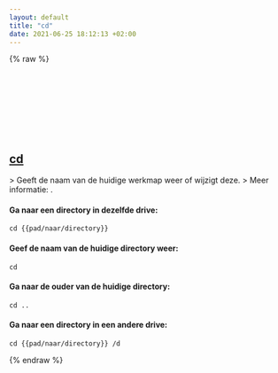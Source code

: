 ```yaml
---
layout: default
title: "cd"
date: 2021-06-25 18:12:13 +02:00
---
```

{% raw %}
<h2 id="cd">
  <a href="/nl/windows/cd.html">cd</a> <a href="#cd"><svg class="icon">
    <use href="/assets/images/unicode_sprite.svg#link" />
  </svg></a>
</h2>
> Geeft de naam van de huidige werkmap weer of wijzigt deze.
> Meer informatie: <https://docs.microsoft.com/windows-server/administration/windows-commands/cd>.

#### Ga naar een directory in dezelfde drive:
```shell
cd {{pad/naar/directory}}
```
#### Geef de naam van de huidige directory weer:
```shell
cd
```
#### Ga naar de ouder van de huidige directory:
```shell
cd ..
```
#### Ga naar een directory in een andere drive:
```shell
cd {{pad/naar/directory}} /d
```
{% endraw %}